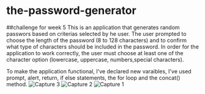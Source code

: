 # the-password-generator
##challenge for week 5
This is an application that generates random passwors based on criterias selected by he user. 
The user prompted to choose the length of the password (8 to 128 characters) and to confirm what type of characters should be included in the password.
In order for the application to work correctly, the user must choose at least one of the character option (lowercase, uppercase, numbers,special characters).

To make the application functional, I've declared new varaibles, I've used prompt, alert, return, if else statements, the for loop and the concat() method.
![Capture 3](https://github.com/rav2901/the-password-generator/assets/98492291/4dc4cf51-a6f4-4534-9aef-28cb8109f455)
![Capture 2](https://github.com/rav2901/the-password-generator/assets/98492291/66f299eb-4757-42d7-9cb5-8d8c52bae57c)
![Capture 1](https://github.com/rav2901/the-password-generator/assets/98492291/9fc622c4-a17f-4db7-8f72-29a570e2511e)

